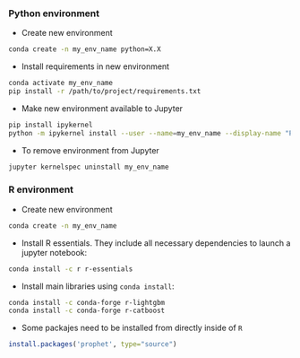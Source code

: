 ### Python environment

- Create new environment
```bash
conda create -n my_env_name python=X.X
```

- Install requirements in new environment
```bash
conda activate my_env_name
pip install -r /path/to/project/requirements.txt
```

- Make new environment available to Jupyter
```bash
pip install ipykernel
python -m ipykernel install --user --name=my_env_name --display-name "Python (my_env_name)"
```

- To remove environment from Jupyter
```bash
jupyter kernelspec uninstall my_env_name
```

### R environment

- Create new environment
```bash
conda create -n my_env_name
```

- Install R essentials. They include all necessary dependencies to launch a jupyter notebook:
```bash
conda install -c r r-essentials 
```

- Install main libraries using `conda install`:
```bash
conda install -c conda-forge r-lightgbm 
conda install -c conda-forge r-catboost 
```
- Some packajes need to be installed from directly inside of `R`
```R
install.packages('prophet', type="source")
```

